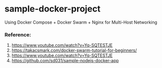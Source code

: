 # sample-docker-project
Using Docker Compose + Docker Swarm + Nginx for Multi-Host Networking


### Reference:

1. https://www.youtube.com/watch?v=Yq-SQTESTJE
2. https://takacsmark.com/docker-swarm-tutorial-for-beginners/
3. https://www.youtube.com/watch?v=Yq-SQTESTJE
4. https://github.com/sd031/sample-nodejs-docker-app

